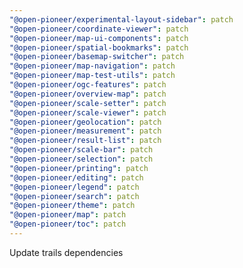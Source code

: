 ```yaml
---
"@open-pioneer/experimental-layout-sidebar": patch
"@open-pioneer/coordinate-viewer": patch
"@open-pioneer/map-ui-components": patch
"@open-pioneer/spatial-bookmarks": patch
"@open-pioneer/basemap-switcher": patch
"@open-pioneer/map-navigation": patch
"@open-pioneer/map-test-utils": patch
"@open-pioneer/ogc-features": patch
"@open-pioneer/overview-map": patch
"@open-pioneer/scale-setter": patch
"@open-pioneer/scale-viewer": patch
"@open-pioneer/geolocation": patch
"@open-pioneer/measurement": patch
"@open-pioneer/result-list": patch
"@open-pioneer/scale-bar": patch
"@open-pioneer/selection": patch
"@open-pioneer/printing": patch
"@open-pioneer/editing": patch
"@open-pioneer/legend": patch
"@open-pioneer/search": patch
"@open-pioneer/theme": patch
"@open-pioneer/map": patch
"@open-pioneer/toc": patch
---
```


Update trails dependencies
